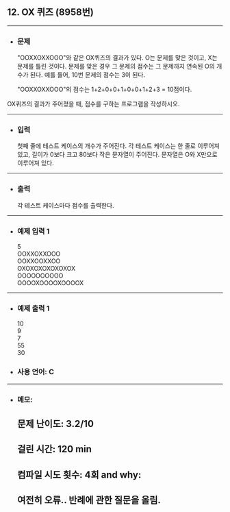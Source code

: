 ## 12. OX 퀴즈 (8958번)

---

- ### 문제
  
  "OOXXOXXOOO"와 같은 OX퀴즈의 결과가 있다. O는 문제를 맞은 것이고, X는 문제를 틀린 것이다. 문제를 맞은 경우 그 문제의 점수는 그 문제까지 연속된 O의 개수가 된다. 예를 들어, 10번 문제의 점수는 3이 된다.

  "OOXXOXXOOO"의 점수는 1+2+0+0+1+0+0+1+2+3 = 10점이다.

OX퀴즈의 결과가 주어졌을 때, 점수를 구하는 프로그램을 작성하시오.
  
---


- ### 입력

  첫째 줄에 테스트 케이스의 개수가 주어진다. 각 테스트 케이스는 한 줄로 이루어져 있고, 길이가 0보다 크고 80보다 작은 문자열이 주어진다. 문자열은 O와 X만으로 이루어져 있다.

---

- ### 출력

  각 테스트 케이스마다 점수를 출력한다.

---

- ### 예제 입력 1 

  5  
  OOXXOXXOOO  
  OOXXOOXXOO  
  OXOXOXOXOXOXOX  
  OOOOOOOOOO  
  OOOOXOOOOXOOOOX

---

- ### 예제 출력 1 

  10  
  9  
  7  
  55  
  30

- ### 사용 언어: C

---

- ### 메모:

  ## 문제 난이도: 3.2/10
  ## 걸린 시간: 120 min
  ## 컴파일 시도 횟수: 4회 and why:
  ## 여전히 오류.. 반례에 관한 질문을 올림.
  
